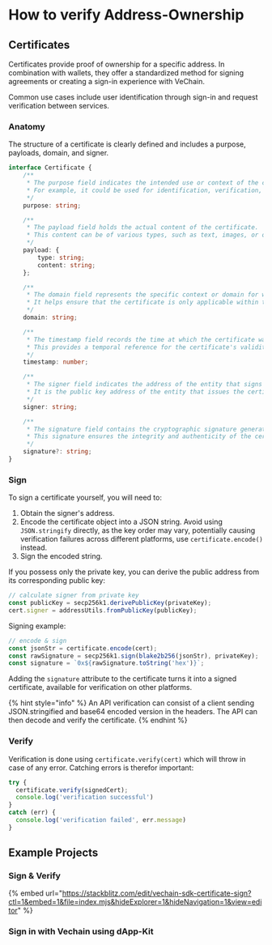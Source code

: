 # How to verify Address-Ownership

## Certificates

Certificates provide proof of ownership for a specific address. In combination with wallets, they offer a standardized method for signing agreements or creating a sign-in experience with VeChain.

Common use cases include user identification through sign-in and request verification between services.

### Anatomy

The structure of a certificate is clearly defined and includes a purpose, payloads, domain, and signer.

```ts
interface Certificate {
    /**
     * The purpose field indicates the intended use or context of the certificate.
     * For example, it could be used for identification, verification, or attestation.
     */
    purpose: string;

    /**
     * The payload field holds the actual content of the certificate.
     * This content can be of various types, such as text, images, or other data.
     */
    payload: {
        type: string;
        content: string;
    };

    /**
     * The domain field represents the specific context or domain for which the certificate is valid.
     * It helps ensure that the certificate is only applicable within the intended context.
     */
    domain: string;

    /**
     * The timestamp field records the time at which the certificate was created or issued.
     * This provides a temporal reference for the certificate's validity.
     */
    timestamp: number;

    /**
     * The signer field indicates the address of the entity that signs the certificate.
     * It is the public key address of the entity that issues the certificate.
     */
    signer: string;

    /**
     * The signature field contains the cryptographic signature generated by the issuer's private key.
     * This signature ensures the integrity and authenticity of the certificate's content.
     */
    signature?: string;
}
```

### Sign

To sign a certificate yourself, you will need to:

1. Obtain the signer's address.
2. Encode the certificate object into a JSON string. Avoid using `JSON.stringify` directly, as the key order may vary, potentially causing verification failures across different platforms, use `certificate.encode()` instead.
3. Sign the encoded string.

If you possess only the private key, you can derive the public address from its corresponding public key:

```js
// calculate signer from private key
const publicKey = secp256k1.derivePublicKey(privateKey);
cert.signer = addressUtils.fromPublicKey(publicKey);
```

Signing example:

```js
// encode & sign
const jsonStr = certificate.encode(cert);
const rawSignature = secp256k1.sign(blake2b256(jsonStr), privateKey);
const signature = `0x${rawSignature.toString('hex')}`;
```

Adding the `signature` attribute to the certificate turns it into a signed certificate, available for verification on other platforms.

{% hint style="info" %}
An API verification can consist of a client sending JSON.stringified and base64 encoded version in the headers. The API can then decode and verify the certificate.
{% endhint %}

### Verify

Verification is done using `certificate.verify(cert)` which will throw in case of any error. Catching errors is therefor important:

```js
try {
  certificate.verify(signedCert);
  console.log('verification successful')
}
catch (err) {
  console.log('verification failed', err.message)  
}
```

## Example Projects

### Sign & Verify

{% embed url="https://stackblitz.com/edit/vechain-sdk-certificate-sign?ctl=1&embed=1&file=index.mjs&hideExplorer=1&hideNavigation=1&view=editor" %}

### Sign in with Vechain using dApp-Kit
